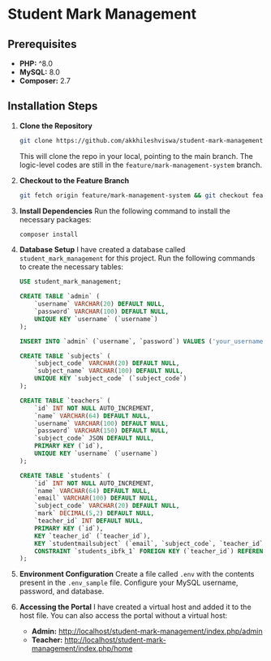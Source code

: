 # Student Mark Management

## Prerequisites
- **PHP:** ^8.0
- **MySQL:** 8.0
- **Composer:** 2.7

## Installation Steps

1. **Clone the Repository**
   ```bash
   git clone https://github.com/akkhileshviswa/student-mark-management.git
   ```
   This will clone the repo in your local, pointing to the main branch. The logic-level codes are still in the `feature/mark-management-system` branch. 

2. **Checkout to the Feature Branch**
   ```bash
   git fetch origin feature/mark-management-system && git checkout feature/mark-management-system
   ```

3. **Install Dependencies**
   Run the following command to install the necessary packages:
   ```bash
   composer install
   ```

4. **Database Setup**
   I have created a database called `student_mark_management` for this project. Run the following commands to create the necessary tables:
   ```sql
   USE student_mark_management;

   CREATE TABLE `admin` (
       `username` VARCHAR(20) DEFAULT NULL,
       `password` VARCHAR(100) DEFAULT NULL,
       UNIQUE KEY `username` (`username`)
   );

   INSERT INTO `admin` (`username`, `password`) VALUES ('your_username', 'your_password'); -- Insert your credentials

   CREATE TABLE `subjects` (
       `subject_code` VARCHAR(20) DEFAULT NULL,
       `subject_name` VARCHAR(100) DEFAULT NULL,
       UNIQUE KEY `subject_code` (`subject_code`)
   );

   CREATE TABLE `teachers` (
       `id` INT NOT NULL AUTO_INCREMENT,
       `name` VARCHAR(64) DEFAULT NULL,
       `username` VARCHAR(100) DEFAULT NULL,
       `password` VARCHAR(150) DEFAULT NULL,
       `subject_code` JSON DEFAULT NULL,
       PRIMARY KEY (`id`),
       UNIQUE KEY `username` (`username`)
   );

   CREATE TABLE `students` (
       `id` INT NOT NULL AUTO_INCREMENT,
       `name` VARCHAR(64) DEFAULT NULL,
       `email` VARCHAR(100) DEFAULT NULL,
       `subject_code` VARCHAR(20) DEFAULT NULL,
       `mark` DECIMAL(5,2) DEFAULT NULL,
       `teacher_id` INT DEFAULT NULL,
       PRIMARY KEY (`id`),
       KEY `teacher_id` (`teacher_id`),
       KEY `studentmailsubject` (`email`, `subject_code`, `teacher_id`),
       CONSTRAINT `students_ibfk_1` FOREIGN KEY (`teacher_id`) REFERENCES `teachers` (`id`)
   );
   ```

5. **Environment Configuration**
   Create a file called `.env` with the contents present in the `.env_sample` file. Configure your MySQL username, password, and database.

6. **Accessing the Portal**
   I have created a virtual host and added it to the host file. You can also access the portal without a virtual host:
   - **Admin:** [http://localhost/student-mark-management/index.php/admin](http://localhost/student-mark-management/index.php/admin)
   - **Teacher:** [http://localhost/student-mark-management/index.php/home](http://localhost/student-mark-management/index.php/home)
